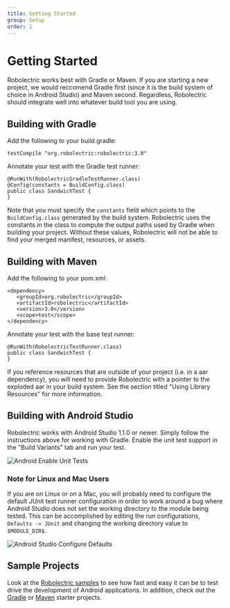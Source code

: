```yaml
---
title: Getting Started
group: Setup
order: 1
---
```


# Getting Started

Robolectric works best with Gradle or Maven. If you are starting a new project, we would reccomend Gradle first (since it is the build system of choice in Android Studio) and Maven second. Regardless, Robolectric should integrate well into whatever build tool you are using.

## Building with Gradle

Add the following to your build.gradle:

```
testCompile "org.robolectric:robolectric:3.0"
```

Annotate your test with the Gradle test runner:

```
@RunWith(RobolectricGradleTestRunner.class)
@Config(constants = BuildConfig.class)
public class SandwichTest {
}
```

Note that you must specify the `constants` field which points to the `BuildConfig.class` generated by the build system. Robolectric uses the constants in the class to compute the output paths used by Gradle when building your project. Without these values, Robolectric will not be able to find your merged manifest, resources, or assets.

## Building with Maven

Add the following to your pom.xml:

```
<dependency>
   <groupId>org.robolectric</groupId>
   <artifactId>robolectric</artifactId>
   <version>3.0</version>
   <scope>test</scope>
</dependency>
```

Annotate your test with the base test runner:

```
@RunWith(RobolectricTestRunner.class)
public class SandwichTest {
}
```

If you reference resources that are outside of your project (i.e. in a aar dependency), you will need to provide Robolectric with a pointer to the exploded aar in your build system. See the section titled "Using Library Resources" for more information.

## Building with Android Studio

Robolectric works with Android Studio 1.1.0 or newer. Simply follow the instructions above for working with Gradle. Enable the unit test support in the "Build Variants" tab and run your test.

![Android Enable Unit Tests](android-studio-enable-unit-tests.png)

### Note for Linux and Mac Users

If you are on Linux or on a Mac, you will probably need to configure the default JUnit test runner configuration in order to work around a bug where Android Studio does not set the working directory to the module being tested. This can be accomplished by editing the run configurations, `Defaults -> JUnit` and changing the working directory value to `$MODULE_DIR$`.

![Android Studio Configure Defaults](android-studio-configure-defaults.png)

## Sample Projects

Look at the [Robolectric samples](https://github.com/robolectric/robolectric-samples) to see how fast and easy it can be to test drive the development of Android applications. In addition, check out the [Gradle](https://github.com/robolectric/deckard-gradle) or [Maven](https://github.com/robolectric/deckard-maven) starter projects.
